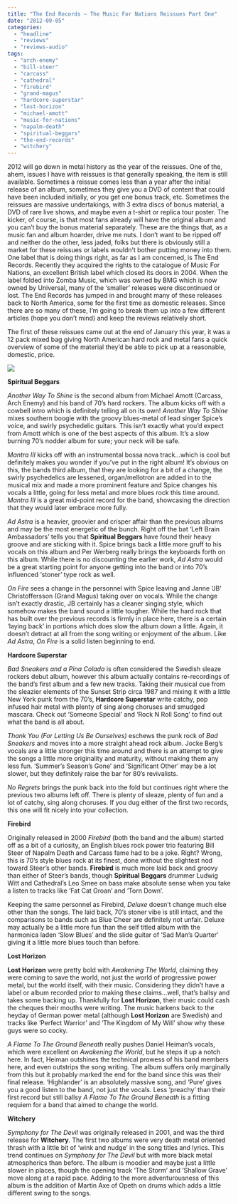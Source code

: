 ```yaml
---
title: "The End Records – The Music For Nations Reissues Part One"
date: "2012-09-05"
categories: 
  - "headline"
  - "reviews"
  - "reviews-audio"
tags: 
  - "arch-enemy"
  - "bill-steer"
  - "carcass"
  - "cathedral"
  - "firebird"
  - "grand-magus"
  - "hardcore-superstar"
  - "lost-horizon"
  - "michael-amott"
  - "music-for-nations"
  - "napalm-death"
  - "spiritual-beggars"
  - "the-end-records"
  - "witchery"
---
```


2012 will go down in metal history as the year of the reissues. One of the, ahem, issues I have with reissues is that generally speaking, the item is still available. Sometimes a reissue comes less than a year after the initial release of an album, sometimes they give you a DVD of content that could have been included initially, or you get one bonus track, etc. Sometimes the reissues are massive undertakings, with 3 extra discs of bonus material, a DVD of rare live shows, and maybe even a t-shirt or replica tour poster. The kicker, of course, is that most fans already will have the original album and you can’t buy the bonus material separately. These are the things that, as a music fan and album hoarder, drive me nuts. I don’t want to be ripped off and neither do the other, less jaded, folks but there is obviously still a market for these reissues or labels wouldn’t bother putting money into them. One label that is doing things right, as far as I am concerned, is The End Records. Recently they acquired the rights to the catalogue of Music For Nations, an excellent British label which closed its doors in 2004. When the label folded into Zomba Music, which was owned by BMG which is now owned by Universal, many of the ‘smaller’ releases were discontinued or lost. The End Records has jumped in and brought many of these releases back to North America, some for the first time as domestic releases. Since there are so many of these, I’m going to break them up into a few different articles (hope you don’t mind) and keep the reviews relatively short.

The first of these reissues came out at the end of January this year, it was a 12 pack mixed bag giving North American hard rock and metal fans a quick overview of some of the material they’d be able to pick up at a reasonable, domestic, price.

**[![](http://www.hellbound.ca/wp-content/uploads/2012/09/MFN.185605.jpg)](http://www.hellbound.ca/2012/09/the-end-records-the-music-for-nations-reissues-part-one/mfn-185605/)**

**Spiritual Beggars**

_Another Way To Shine_ is the second album from Michael Amott (Carcass, Arch Enemy) and his band of 70’s hard rockers. The album kicks off with a cowbell intro which is definitely telling all on its own! _Another Way To Shine_ mixes southern boogie with the groovy blues-metal of lead singer Spice’s voice, and swirly psychedelic guitars. This isn’t exactly what you’d expect from Amott which is one of the best aspects of this album. It’s a slow burning 70’s nodder album for sure; your neck will be safe.

_Mantra III_ kicks off with an instrumental bossa nova track...which is cool but definitely makes you wonder if you’ve put in the right album! It’s obvious on this, the bands third album, that they are looking for a bit of a change, the swirly psychedelics are lessened, organ/mellotron are added in to the musical mix and made a more prominent feature and Spice changes his vocals a little, going for less metal and more blues rock this time around. _Mantra III_ is a great mid-point record for the band, showcasing the direction that they would later embrace more fully.

_Ad Astra_ is a heavier, groovier and crisper affair than the previous albums and may be the most energetic of the bunch. Right off the bat ‘Left Brain Ambassadors’ tells you that **Spiritual Beggars** have found their heavy groove and are sticking with it. Spice brings back a little more gruff to his vocals on this album and Per Werberg really brings the keyboards forth on this album. While there is no discounting the earlier work, _Ad Astra_ would be a great starting point for anyone getting into the band or into 70’s influenced ‘stoner’ type rock as well.

_On Fire_ sees a change in the personnel with Spice leaving and Janne ‘JB’ Christoffersson (Grand Magus) taking over on vocals. While the change isn’t exactly drastic, JB certainly has a cleaner singing style, which somehow makes the band sound a little tougher. While the hard rock that has built over the previous records is firmly in place here, there is a certain ‘laying back’ in portions which does slow the album down a little. Again, it doesn’t detract at all from the song writing or enjoyment of the album. Like _Ad Astra_, _On Fire_ is a solid listen beginning to end.

**Hardcore Superstar**

_Bad Sneakers and a Pina Colada_ is often considered the Swedish sleaze rockers debut album, however this album actually contains re-recordings of the band’s first album and a few new tracks. Taking their musical cue from the sleazier elements of the Sunset Strip circa 1987 and mixing it with a little New York punk from the 70’s, **Hardcore Superstar** write catchy, pop infused hair metal with plenty of sing along choruses and smudged mascara. Check out ‘Someone Special’ and ‘Rock N Roll Song’ to find out what the band is all about.

_Thank You (For Letting Us Be Ourselves)_ eschews the punk rock of _Bad Sneakers_ and moves into a more straight ahead rock album. Jocke Berg’s vocals are a little stronger this time around and there is an attempt to give the songs a little more originality and maturity, without making them any less fun. ‘Summer’s Season’s Gone’ and ‘Significant Other’ may be a lot slower, but they definitely raise the bar for 80’s revivalists.

_No Regrets_ brings the punk back into the fold but continues right where the previous two albums left off. There is plenty of sleaze, plenty of fun and a lot of catchy, sing along choruses. If you dug either of the first two records, this one will fit nicely into your collection.

**Firebird**

Originally released in 2000 _Firebird_ (both the band and the album) started off as a bit of a curiosity, an English blues rock power trio featuring Bill Steer of Napalm Death and Carcass fame had to be a joke. Right? Wrong, this is 70’s style blues rock at its finest, done without the slightest nod toward Steer’s other bands. **Firebird** is much more laid back and groovy than either of Steer’s bands, though **Spiritual Beggars** drummer Ludwig Witt and Cathedral’s Leo Smee on bass make absolute sense when you take a listen to tracks like ‘Fat Cat Groan’ and ‘Torn Down’.

Keeping the same personnel as Firebird, _Deluxe_ doesn’t change much else other than the songs. The laid back, 70’s stoner vibe is still intact, and the comparisons to bands such as Blue Cheer are definitely not unfair. Deluxe may actually be a little more fun than the self titled album with the harmonica laden ‘Slow Blues’ and the slide guitar of ‘Sad Man’s Quarter’ giving it a little more blues touch than before.

**Lost Horizon**

**Lost Horizon** were pretty bold with _Awakening The World_, claiming they were coming to save the world, not just the world of progressive power metal, but the world itself, with their music. Considering they didn’t have a label or album recorded prior to making these claims...well, that’s ballsy and takes some backing up. Thankfully for **Lost Horizon**, their music could cash the cheques their mouths were writing. The music harkens back to the heyday of German power metal (although **Lost Horizon** are Swedish) and tracks like ‘Perfect Warrior’ and ‘The Kingdom of My Will’ show why these guys were so cocky.

_A Flame To The Ground Beneath_ really pushes Daniel Heiman’s vocals, which were excellent on _Awakening the World_, but he steps it up a notch here. In fact, Heiman outshines the technical prowess of his band members here, and even outstrips the song writing. The album suffers only marginally from this but it probably marked the end for the band since this was their final release. ‘Highlander’ is an absolutely massive song, and ‘Pure’ gives you a good listen to the band, not just the vocals. Less ‘preachy’ than their first record but still ballsy _A Flame To The Ground Beneath_ is a fitting requiem for a band that aimed to change the world.

**Witchery**

_Symphony for The Devil_ was originally released in 2001, and was the third release for **Witchery**. The first two albums were very death metal oriented thrash with a little bit of ‘wink and nudge’ in the song titles and lyrics. This trend continues on _Symphony for The Devil_ but with more black metal atmospherics than before. The album is moodier and maybe just a little slower in places, though the opening track ‘The Storm’ and ‘Shallow Grave’ move along at a rapid pace. Adding to the more adventurousness of this album is the addition of Martin Axe of Opeth on drums which adds a little different swing to the songs.

